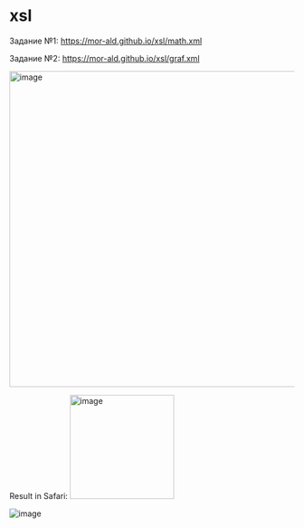 # xsl
Задание №1:
https://mor-ald.github.io/xsl/math.xml

Задание №2:
https://mor-ald.github.io/xsl/graf.xml

<img width="558" alt="image" src="https://user-images.githubusercontent.com/72343402/155209675-acd20ad6-412e-445f-bf25-99ba85b85075.png">

Result in Safari:
<img width="184" alt="image" src="https://user-images.githubusercontent.com/72343402/155209810-7332f108-8d59-48cb-85d4-6b594d8c97d6.png">

![image](https://user-images.githubusercontent.com/72343402/155281727-3bfe6cbe-ae52-4ef1-9f4b-38fd05621111.png)

